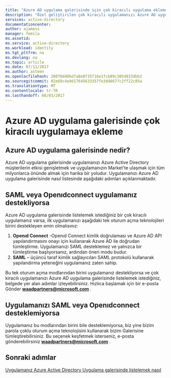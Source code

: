 ```yaml
---
title: "Azure AD uygulama galerisinde için çok kiracılı uygulama ekleme | Microsoft Docs"
description: "Özel geliştirilen çok kiracılı uygulamanızı Azure AD uygulama galerisinde nasıl listeleyebilirsiniz açıklar"
services: active-directory
documentationcenter: 
author: ajamess
manager: femila
ms.assetid: 
ms.service: active-directory
ms.workload: identity
ms.tgt_pltfrm: na
ms.devlang: na
ms.topic: article
ms.date: 07/11/2017
ms.author: asteen
ms.openlocfilehash: 208f0d40bd7a8e8f35f16e1fcb09c305d833dbb2
ms.sourcegitcommit: 02e69c4a9d17645633357fe3d46677c2ff22c85a
ms.translationtype: MT
ms.contentlocale: tr-TR
ms.lasthandoff: 08/03/2017
---
```

# <a name="how-to-add-a-multi-tenant-application-to-the-azure-ad-application-gallery"></a>Azure AD uygulama galerisinde çok kiracılı uygulamaya ekleme

## <a name="what-is-the-azure-ad-application-gallery"></a>Azure AD uygulama galerisinde nedir?

Azure AD uygulama galerisinde uygulamanızı Azure Active Directory müşterilerin etkisi genişletmek ve uygulamanızın Market'te ulaşmak için tüm milyonlarca önünde almak için harika bir yoludur. Uygulamanızı Azure AD uygulama galerisinde nasıl listesinde aşağıdaki adımları açıklanmaktadır.

## <a name="if-your-application-supports-saml-or-openidconnect"></a>SAML veya Openıdconnect uygulamanız destekliyorsa
Azure AD uygulama galerisinde listelemek istediğiniz bir çok kiracılı uygulamanız varsa, ilk uygulamanızı aşağıdaki tek oturum açma teknolojileri birini destekleyen emin olmalısınız:

1. **Openıd Connect** -Openıd Connect kimlik doğrulaması ve Azure AD API yapılandırmasını onayı için kullanarak Azure AD ile doğrudan tümleştirme. Uygulamanızı SAML desteklemez ve yalnızca bir tümleştirme başlıyorsanız, ardından öneri modu budur.
2. **SAML** – üçüncü taraf kimlik sağlayıcıları SAML protokolü kullanarak yapılandırma yeteneğini uygulamanız zaten sahip.

Bu tek oturum açma modlarından birini uygulamanız destekliyorsa ve çok kiracılı uygulamanızı Azure AD uygulama galerisinde listelemek istediğiniz, belgede yer alan adımlar izleyebilirsiniz. Hızlıca başlamak için bir e-posta Gönder  **waadpartners@microsoft.com** .

## <a name="if-your-application-does-not-support-saml-or-openidconnect"></a>Uygulamanızı SAML veya Openıdconnect desteklemiyorsa
Uygulamanız bu modlarından birini bile desteklemiyorsa, biz yine bizim parola çoklu oturum açma teknolojisini kullanarak bizim Galerisine tümleştirebilirsiniz. Bu seçenek keşfetmek isterseniz, e-posta gönderebilirsiniz  **waadpartners@microsoft.com** .

## <a name="next-steps"></a>Sonraki adımlar
[Uygulamanız Azure Active Directory Uygulama galerisinde listelemek nasıl](https://docs.microsoft.com/azure/active-directory/develop/active-directory-app-gallery-listing)
